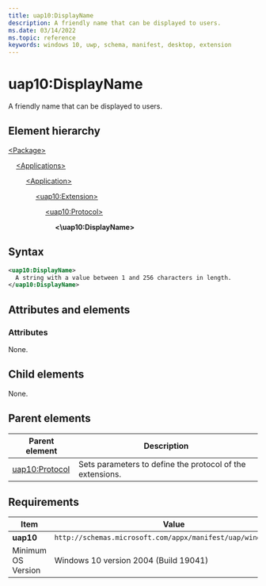 ```yaml
---
title: uap10:DisplayName
description: A friendly name that can be displayed to users.
ms.date: 03/14/2022
ms.topic: reference
keywords: windows 10, uwp, schema, manifest, desktop, extension 
---
```


# uap10:DisplayName

A friendly name that can be displayed to users.

## Element hierarchy

[\<Package\>](element-package.md)

&nbsp;&nbsp;&nbsp;&nbsp;[\<Applications\>](element-applications.md)

&nbsp;&nbsp;&nbsp;&nbsp; &nbsp;&nbsp;&nbsp;&nbsp;[\<Application\>](element-application.md)

&nbsp;&nbsp;&nbsp;&nbsp; &nbsp;&nbsp;&nbsp;&nbsp; &nbsp;&nbsp;&nbsp;&nbsp;[\<uap10:Extension\>](element-uap10-extension.md)

&nbsp;&nbsp;&nbsp;&nbsp; &nbsp;&nbsp;&nbsp;&nbsp; &nbsp;&nbsp;&nbsp;&nbsp; &nbsp;&nbsp;&nbsp;&nbsp;[\<uap10:Protocol\>](element-uap10-protocol.md)

&nbsp;&nbsp;&nbsp;&nbsp; &nbsp;&nbsp;&nbsp;&nbsp; &nbsp;&nbsp;&nbsp;&nbsp; &nbsp;&nbsp;&nbsp;&nbsp; &nbsp;&nbsp;&nbsp;&nbsp;**<\uap10:DisplayName\>**

## Syntax

```xml
<uap10:DisplayName>
  A string with a value between 1 and 256 characters in length.
</uap10:DisplayName>
```

## Attributes and elements

### Attributes

None.

## Child elements

None.

## Parent elements

| Parent element | Description |
|-|-|
| [uap10:Protocol](element-uap10-protocol.md) | Sets parameters to define the protocol of the extensions. |

## Requirements

| Item | Value |
|--|--|
| **uap10** | `http://schemas.microsoft.com/appx/manifest/uap/windows10/10` |
| Minimum OS Version | Windows 10 version 2004 (Build 19041) |
